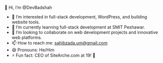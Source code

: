 👋 Hi, I’m @DevBadshah  
- 👀 I’m interested in full-stack development, WordPress, and building website tools.  
- 🌱 I’m currently learning full-stack development at SMIT Peshawar.  
- 💞️ I’m looking to collaborate on web development projects and innovative web platforms.  
- 📫 How to reach me: sahibzada.um@gmail.com  
- 😄 Pronouns: He/Him  
- ⚡ Fun fact: CEO of SiteArche.com at 19! 🚀
